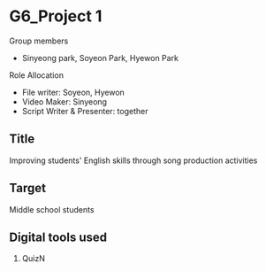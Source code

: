 # G6_Project 1

Group members
- Sinyeong park, Soyeon Park, Hyewon Park 

Role Allocation
- File writer: Soyeon, Hyewon
- Video Maker: Sinyeong
- Script Writer & Presenter: together


## Title
Improving students' English skills through song production activities


## Target
Middle school students

## Digital tools used
1. QuizN
